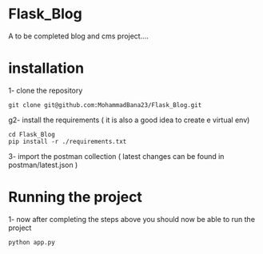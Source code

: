 # Flask_Blog
A to be completed blog and cms project....

# installation
1- clone the repository 
```
git clone git@github.com:MohammadBana23/Flask_Blog.git
```
g2- install the requirements ( it is also a good idea to create e virtual env)
```
cd Flask_Blog
pip install -r ./requirements.txt
```
3- import the postman collection ( latest changes can be found in postman/latest.json )

# Running the project
1- now after completing the steps above you should now be able to run the project 
```
python app.py
```
